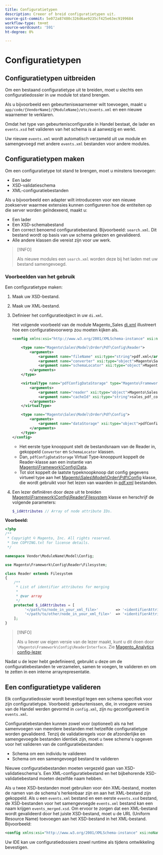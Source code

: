 ```yaml
---
title: Configuratietypen
description: Creeer of breid configuratietypen uit.
source-git-commit: 5e072a87480c326d6ae9235cf425e63ec9199684
workflow-type: tm+mt
source-wordcount: '591'
ht-degree: 0%

---
```



# Configuratietypen

## Configuratietypen uitbreiden

Om een bestaand configuratietype uit te breiden, moet u slechts een configuratiedossier in uw module tot stand brengen.

Als u bijvoorbeeld een gebeurteniswaarnemer wilt toevoegen, maakt u `app/code/{VendorName}/{ModuleName}/etc/events.xml` en een nieuwe waarnemer te verklaren.

Omdat het type van gebeurtenisconfiguratie in Handel bestaat, de lader en `events.xsd` het valideren van het schema is al aanwezig en werkt.

Uw nieuwe `events.xml` wordt automatisch verzameld uit uw module en samengevoegd met andere `events.xml` bestanden voor andere modules.

## Configuratietypen maken

Om een configuratietype tot stand te brengen, moet u minstens toevoegen:

- Een lader
- XSD-validatieschema
- XML-configuratiebestanden

Als u bijvoorbeeld een adapter wilt introduceren voor een nieuwe zoekserver waarmee extensies kunnen configureren hoe de entiteiten op die server worden geïndexeerd, maakt u:

- Een lader
- Een XSD-schemabestand
- Een correct benoemd configuratiebestand. Bijvoorbeeld: `search.xml`. Dit bestand wordt op basis van uw schema gelezen en gevalideerd.
- Alle andere klassen die vereist zijn voor uw werk.

>[!INFO]
>
>Als nieuwe modules een `search.xml` worden deze bij het laden met uw bestand samengevoegd.

### Voorbeelden van het gebruik

Een configuratietype maken:

1. Maak uw XSD-bestand.
1. Maak uw XML-bestand.
1. Definieer het configuratieobject in uw `di.xml`.

   Het volgende voorbeeld van de module Magento_Sales [di.xml](https://github.com/magento/magento2/blob/2.4/app/code/Magento/Sales/etc/di.xml) illustreert hoe een configuratievoorwerp zou moeten kijken als.

   ```xml
   <config xmlns:xsi="http://www.w3.org/2001/XMLSchema-instance" xsi:noNamespaceSchemaLocation="urn:magento:framework:ObjectManager/etc/config.xsd">
   
       <type name="Magento\Sales\Model\Order\Pdf\Config\Reader">
           <arguments>
               <argument name="fileName" xsi:type="string">pdf.xml</argument>
               <argument name="converter" xsi:type="object">Magento\Sales\Model\Order\Pdf\Config\Converter</argument>
               <argument name="schemaLocator" xsi:type="object">Magento\Sales\Model\Order\Pdf\Config\SchemaLocator</argument>
           </arguments>
       </type>
   
       <virtualType name="pdfConfigDataStorage" type="Magento\Framework\Config\Data">
           <arguments>
               <argument name="reader" xsi:type="object">Magento\Sales\Model\Order\Pdf\Config\Reader</argument>
               <argument name="cacheId" xsi:type="string">sales_pdf_config</argument>
           </arguments>
       </virtualType>
   
       <type name="Magento\Sales\Model\Order\Pdf\Config">
           <arguments>
               <argument name="dataStorage" xsi:type="object">pdfConfigDataStorage</argument>
           </arguments>
       </type>
   </config>
   ```

   - Het eerste type knooppunt stelt de bestandsnaam van de Reader in, gekoppeld `Converter` en `SchemaLocator` klassen.
   - Dan, `pdfConfigDataStorage` Virtual Type-knooppunt koppelt de Reader-klasse aan een instantie van [Magento\Framework\Config\Data](https://github.com/magento/magento2/blob/2.4/lib/internal/Magento/Framework/Config/Data.php).
   - Tot slot koppelt de laatste typeknoopknoop dat config gegevens virtueel type aan het [Magento\Sales\Model\Order\Pdf\Config](https://github.com/magento/magento2/blob/2.4/app/code/Magento/Sales/Model/Order/Pdf/Config.php) klasse, die wordt gebruikt voor het lezen van waarden in [pdf.xml](https://github.com/magento/magento2/blob/2.4/app/code/Magento/Sales/etc/pdf.xml) bestanden.

1. Een lezer definiëren door deze uit te breiden [Magento\Framework\Config\Reader\Filesystem](https://github.com/magento/magento2/blob/2.4/lib/internal/Magento/Framework/Config/Reader/Filesystem.php) klasse en herschrijf de volgende parameters:

   ```php
   $_idAttributes // Array of node attribute IDs.
   ```

**Voorbeeld:**

```php
<?php
/**
 * Copyright © Magento, Inc. All rights reserved.
 * See COPYING.txt for license details.
 */

namespace Vendor\ModuleName\Model\Config;

use Magento\Framework\Config\Reader\Filesystem;

class Reader extends Filesystem
{
    /**
     * List of identifier attributes for merging
     *
     * @var array
     */
    protected $_idAttributes = [
         '</path/to/node_in_your_xml_file>'        => '<identifierAttributeName>',
         '</path/to/other/node_in_your_xml_file>'  => '<identifierAttributeName>',
    ];
}
```

>[!INFO]
>
>Als u liever uw eigen versie van de lezer maakt, kunt u dit doen door `\Magento\Framework\Config\ReaderInterface`. Zie [Magento_Analytics config-lezer](https://github.com/magento/magento2/blob/2.4/app/code/Magento/Analytics/ReportXml/Config/Reader.php)

Nadat u de lezer hebt gedefinieerd, gebruikt u deze om de configuratiebestanden te verzamelen, samen te voegen, te valideren en om te zetten in een interne arrayrepresentatie.

## Een configuratietype valideren

Elk configuratiedossier wordt bevestigd tegen een schema specifiek voor zijn configuratietype. Voorbeeld: gebeurtenissen, die, in vroegere versies van de Handel werden gevormd in `config.xml`, zijn nu geconfigureerd in `events.xml`.

Configuratiebestanden kunnen zowel voor (optioneel) als na het samenvoegen van meerdere bestanden met hetzelfde configuratietype worden gevalideerd. Tenzij de validatieregels voor de afzonderlijke en samengevoegde bestanden identiek zijn, moet u twee schema&#39;s opgeven voor het valideren van de configuratiebestanden:

- Schema om een individu te valideren
- Schema om een samengevoegd bestand te valideren

Nieuwe configuratiebestanden moeten vergezeld gaan van XSD-validatieschema&#39;s. Een XML-configuratiebestand en het bijbehorende XSD-validatiebestand moeten dezelfde naam hebben.

Als u twee XSD-bestanden moet gebruiken voor één XML-bestand, moeten de namen van de schema&#39;s herkenbaar zijn en aan het XML-bestand zijn gekoppeld.
Als u een `events.xml` bestand en een eerste `events.xsd` bestand, de XSD-bestanden voor het samengevoegde `events.xml` bestand kan een naam krijgen `events_merged.xsd`.
Om ervoor te zorgen dat een XML-bestand wordt gevalideerd door het juiste XSD-bestand, moet u de URL (Uniform Resource Name) toevoegen aan het XSD-bestand in het XML-bestand. Bijvoorbeeld:

```xml
<config xmlns:xsi="http://www.w3.org/2001/XMLSchema-instance" xsi:noNamespaceSchemaLocation="urn:magento:framework:ObjectManager:etc/config.xsd">
```

Uw IDE kan uw configuratiedossiers zowel runtime als tijdens ontwikkeling bevestigen.
